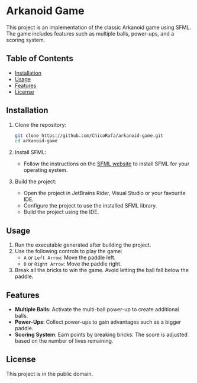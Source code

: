 # Arkanoid Game

This project is an implementation of the classic Arkanoid game using SFML. The game includes features such as multiple balls, power-ups, and a scoring system.

## Table of Contents

- [Installation](#installation)
- [Usage](#usage)
- [Features](#features)
- [License](#license)

## Installation

1. Clone the repository:

   ```sh
   git clone https://github.com/ChicoRafa/arkanoid-game.git
   cd arkanoid-game
   ```

2. Install SFML:

   - Follow the instructions on the [SFML website](https://www.sfml-dev.org/download.php) to install SFML for your operating system.

3. Build the project:
   - Open the project in JetBrains Rider, Visual Studio or your favourite IDE.
   - Configure the project to use the installed SFML library.
   - Build the project using the IDE.

## Usage

1. Run the executable generated after building the project.
2. Use the following controls to play the game:
   - `A` or `Left Arrow`: Move the paddle left.
   - `D` or `Right Arrow`: Move the paddle right.
3. Break all the bricks to win the game. Avoid letting the ball fall below the paddle.

## Features

- **Multiple Balls**: Activate the multi-ball power-up to create additional balls.
- **Power-Ups**: Collect power-ups to gain advantages such as a bigger paddle.
- **Scoring System**: Earn points by breaking bricks. The score is adjusted based on the number of lives remaining.

## License

This project is in the public domain.
